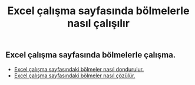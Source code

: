 ﻿---
title: Excel çalışma sayfasında bölmelerle nasıl çalışılır
second_title: Aspose.Cells Cloud Documen
linktitle: Bölme
type: docs
url: /tr/worksheets/panes/
keywords: How to work with panes on an Excel worksheet
description: Aspose.Cells Cloud REST API, Excel Çalışma Sayfasında bölmelerle çalışmayı destekler. SDK, çeşitli geliştirme dillerini destekler. Bunlar arasında Android, C#, Go, Java, NodeJS, Perl, PHP, Python, Ruby ve Swift bulunur.
weight: 20
kwords: Excel, Office Bulut, REST API, Elektronik Tablo, PDF, CSV, Json, Markdown, Excel çalışma sayfasındaki bölmelerle nasıl çalışılır
---
## Excel çalışma sayfasında bölmelerle çalışma.

- [Excel çalışma sayfasındaki bölmeler nasıl dondurulur.](/cells/tr/worksheets/panes/freeze/) 
- [Excel çalışma sayfasındaki bölmeler nasıl çözülür.](/cells/tr/worksheets/panes/unfreeze/) 


